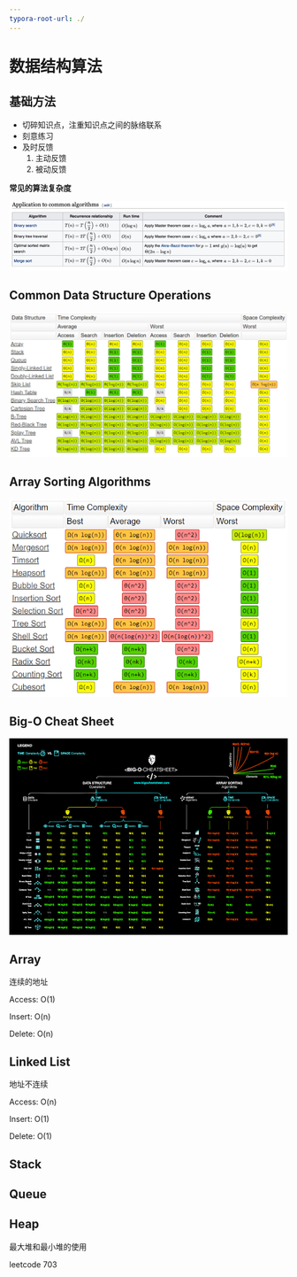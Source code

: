 ```yaml
---
typora-root-url: ./
---
```


# 数据结构算法

## 基础方法

- 切碎知识点，注重知识点之间的脉络联系
- 刻意练习
- 及时反馈
    1. 主动反馈
    2. 被动反馈

**常见的算法复杂度**

![image-20210123112801748](img/image-20210123112801748.png)

## Common Data Structure Operations

![image-20210123115818586](img/image-20210123115818586.png)

## Array Sorting Algorithms

![](img/image-20210123115855954.png)

## Big-O Cheat Sheet

![](img/big-o-cheat-sheet-poster.png)

## Array

连续的地址

Access: O(1)

Insert: O(n)

Delete: O(n)

## Linked List

地址不连续

Access: O(n)

Insert: O(1)

Delete: O(1)

## Stack

## Queue

## Heap

最大堆和最小堆的使用

leetcode 703



